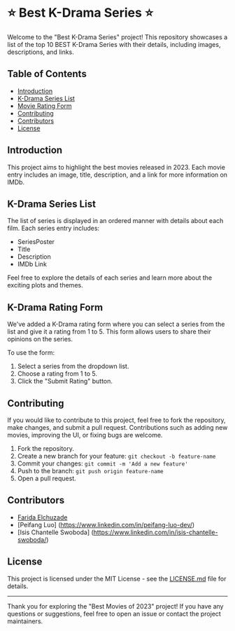 # ⭐ Best K-Drama Series ⭐

Welcome to the "Best K-Drama Series" project! This repository showcases a list of the top 10 BEST K-Drama Series with their details, including images, descriptions, and links.

## Table of Contents

- [Introduction](#introduction)
- [K-Drama Series List](#K-Drama-Series-List)
- [Movie Rating Form](#movie-rating-form)
- [Contributing](#contributing)
- [Contributors](#contributors)
- [License](#license)

## Introduction

This project aims to highlight the best movies released in 2023. Each movie entry includes an image, title, description, and a link for more information on IMDb.

## K-Drama Series List

The list of series is displayed in an ordered manner with details about each film. Each series entry includes:
- SeriesPoster
- Title
- Description
- IMDb Link

Feel free to explore the details of each series and learn more about the exciting plots and themes.

## K-Drama Rating Form

We've added a K-Drama rating form where you can select a series from the list and give it a rating from 1 to 5. This form allows users to share their opinions on the series.

To use the form:
1. Select a series from the dropdown list.
2. Choose a rating from 1 to 5.
3. Click the "Submit Rating" button.

## Contributing

If you would like to contribute to this project, feel free to fork the repository, make changes, and submit a pull request. Contributions such as adding new movies, improving the UI, or fixing bugs are welcome.

1. Fork the repository.
2. Create a new branch for your feature: `git checkout -b feature-name`
3. Commit your changes: `git commit -m 'Add a new feature'`
4. Push to the branch: `git push origin feature-name`
5. Open a pull request.

## Contributors

- [Farida Elchuzade](https://twitter.com/faridaelchuzade)
- [Peifang Luo] (https://www.linkedin.com/in/peifang-luo-dev/)
- [Isis Chantelle Swoboda] (https://www.linkedin.com/in/isis-chantelle-swoboda/)

## License

This project is licensed under the MIT License - see the [LICENSE.md](LICENSE.md) file for details.

---

Thank you for exploring the "Best Movies of 2023" project! If you have any questions or suggestions, feel free to open an issue or contact the project maintainers.

